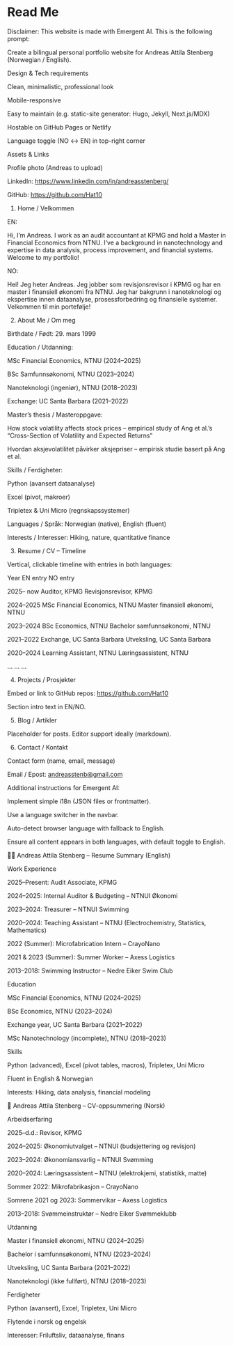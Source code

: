 # Read Me
Disclaimer: This website is made with Emergent AI. This is the following prompt:

Create a bilingual personal portfolio website for Andreas Attila Stenberg (Norwegian / English).

Design & Tech requirements

Clean, minimalistic, professional look

Mobile-responsive

Easy to maintain (e.g. static-site generator: Hugo, Jekyll, Next.js/MDX)

Hostable on GitHub Pages or Netlify

Language toggle (NO ↔ EN) in top-right corner

Assets & Links

Profile photo (Andreas to upload)

LinkedIn: https://www.linkedin.com/in/andreasstenberg/

GitHub: https://github.com/Hat10

1. Home / Velkommen

EN:

Hi, I’m Andreas. I work as an audit accountant at KPMG and hold a Master in Financial Economics from NTNU. I’ve a background in nanotechnology and expertise in data analysis, process improvement, and financial systems. Welcome to my portfolio!

NO:

Hei! Jeg heter Andreas. Jeg jobber som revisjonsrevisor i KPMG og har en master i finansiell økonomi fra NTNU. Jeg har bakgrunn i nanoteknologi og ekspertise innen dataanalyse, prosessforbedring og finansielle systemer. Velkommen til min portefølje!

2. About Me / Om meg

Birthdate / Født: 29. mars 1999

Education / Utdanning:

MSc Financial Economics, NTNU (2024–2025)

BSc Samfunnsøkonomi, NTNU (2023–2024)

Nanoteknologi (ingeniør), NTNU (2018–2023)

Exchange: UC Santa Barbara (2021–2022)

Master’s thesis / Masteroppgave:

How stock volatility affects stock prices – empirical study of Ang et al.’s “Cross-Section of Volatility and Expected Returns”

Hvordan aksjevolatilitet påvirker aksjepriser – empirisk studie basert på Ang et al.

Skills / Ferdigheter:

Python (avansert dataanalyse)

Excel (pivot, makroer)

Tripletex & Uni Micro (regnskapssystemer)

Languages / Språk: Norwegian (native), English (fluent)

Interests / Interesser: Hiking, nature, quantitative finance

3. Resume / CV – Timeline

Vertical, clickable timeline with entries in both languages:

Year EN entry NO entry

2025– now Auditor, KPMG Revisjonsrevisor, KPMG

2024–2025 MSc Financial Economics, NTNU Master finansiell økonomi, NTNU

2023–2024 BSc Economics, NTNU Bachelor samfunnsøkonomi, NTNU

2021–2022 Exchange, UC Santa Barbara Utveksling, UC Santa Barbara

2020–2024 Learning Assistant, NTNU Læringsassistent, NTNU

… … …

4. Projects / Prosjekter

Embed or link to GitHub repos: https://github.com/Hat10

Section intro text in EN/NO.

5. Blog / Artikler

Placeholder for posts. Editor support ideally (markdown).

6. Contact / Kontakt

Contact form (name, email, message)

Email / Epost: andreasstenb@gmail.com

Additional instructions for Emergent AI:

Implement simple i18n (JSON files or frontmatter).

Use a language switcher in the navbar.

Auto-detect browser language with fallback to English.

Ensure all content appears in both languages, with default toggle to English.

👨‍💼 Andreas Attila Stenberg – Resume Summary (English)

Work Experience

2025–Present: Audit Associate, KPMG

2024–2025: Internal Auditor & Budgeting – NTNUI Økonomi

2023–2024: Treasurer – NTNUI Swimming

2020–2024: Teaching Assistant – NTNU (Electrochemistry, Statistics, Mathematics)

2022 (Summer): Microfabrication Intern – CrayoNano

2021 & 2023 (Summer): Summer Worker – Axess Logistics

2013–2018: Swimming Instructor – Nedre Eiker Swim Club

Education

MSc Financial Economics, NTNU (2024–2025)

BSc Economics, NTNU (2023–2024)

Exchange year, UC Santa Barbara (2021–2022)

MSc Nanotechnology (incomplete), NTNU (2018–2023)

Skills

Python (advanced), Excel (pivot tables, macros), Tripletex, Uni Micro

Fluent in English & Norwegian

Interests: Hiking, data analysis, financial modeling

📄 Andreas Attila Stenberg – CV-oppsummering (Norsk)

Arbeidserfaring

2025–d.d.: Revisor, KPMG

2024–2025: Økonomiutvalget – NTNUI (budsjettering og revisjon)

2023–2024: Økonomiansvarlig – NTNUI Svømming

2020–2024: Læringsassistent – NTNU (elektrokjemi, statistikk, matte)

Sommer 2022: Mikrofabrikasjon – CrayoNano

Somrene 2021 og 2023: Sommervikar – Axess Logistics

2013–2018: Svømmeinstruktør – Nedre Eiker Svømmeklubb

Utdanning

Master i finansiell økonomi, NTNU (2024–2025)

Bachelor i samfunnsøkonomi, NTNU (2023–2024)

Utveksling, UC Santa Barbara (2021–2022)

Nanoteknologi (ikke fullført), NTNU (2018–2023)

Ferdigheter

Python (avansert), Excel, Tripletex, Uni Micro

Flytende i norsk og engelsk

Interesser: Friluftsliv, dataanalyse, finans

